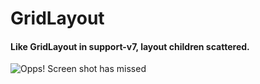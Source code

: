 GridLayout
============
#### Like GridLayout in support-v7, layout children scattered.
![Opps! Screen shot has missed](https://github.com/dolphinwang/GridLayout/raw/master/sgitcreenshot.png)

